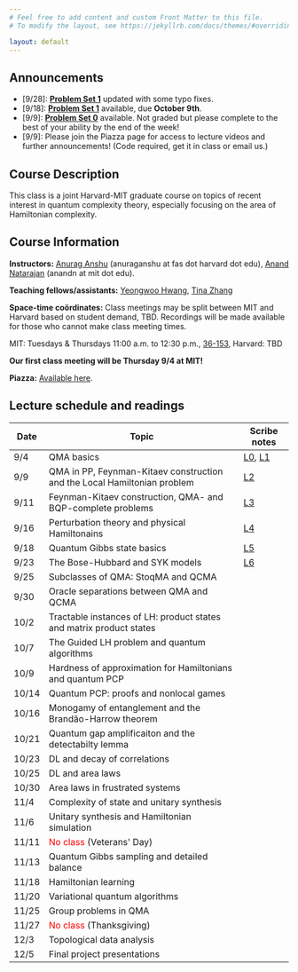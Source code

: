 ```yaml
---
# Feel free to add content and custom Front Matter to this file.
# To modify the layout, see https://jekyllrb.com/docs/themes/#overriding-theme-defaults

layout: default
---
```

## Announcements
- \[9/28\]: **[Problem Set 1](psets/ps1-corrected.pdf)** updated with some typo fixes.
- \[9/18\]: **[Problem Set 1](psets/ps1-corrected.pdf)** available, due **October 9th**.
- \[9/9\]: **[Problem Set 0](psets/ps0.pdf)** available. Not graded but please complete to the best of your ability by the end of the week!
- \[9/9\]: Please join the Piazza page for access to lecture videos and further announcements! (Code required, get it in class or email us.)

## Course Description
This class is a joint Harvard-MIT graduate course on topics of recent interest in quantum complexity theory, especially focusing on the area of Hamiltonian complexity.

## Course Information
**Instructors:** [Anurag Anshu](https://anuraganshu.seas.harvard.edu/) (anuraganshu at fas dot harvard dot edu), [Anand Natarajan](https://www.mit.edu/~anandn/) (anandn at mit dot edu).

**Teaching fellows/assistants:** [Yeongwoo Hwang](https://hwangy.github.io/), [Tina Zhang](https://tuneful-triangulist.github.io/website/)

**Space-time coördinates:** Class meetings may be split between MIT and Harvard based on student demand, TBD. Recordings will be made available for those who cannot make class meeting times.

MIT: Tuesdays & Thursdays 11:00 a.m. to 12:30 p.m., [36-153](https://whereis.mit.edu/?go=36), Harvard: TBD

**Our first class meeting will be Thursday 9/4 at MIT!**

**Piazza:** [Available here](https://piazza.com/class/met04rvtui93re/). 

## Lecture schedule and readings

| Date | Topic | Scribe notes |
| --- | --- | --- |
| 9/4 | QMA basics | [L0](lectures/l0.pdf), [L1](lectures/l1.pdf) |
| 9/9 | QMA in PP, Feynman-Kitaev construction and the Local Hamiltonian problem | [L2](lectures/l2.pdf) |
| 9/11 | Feynman-Kitaev construction, QMA- and BQP-complete problems | [L3](lectures/l3.pdf) |
| 9/16 | Perturbation theory and physical Hamiltonains |[L4](lectures/l4.pdf) |
| 9/18 | Quantum Gibbs state basics | [L5](lectures/l5.pdf) |
| 9/23 | The Bose-Hubbard and SYK models | [L6](lectures/l6.pdf) |
| 9/25 | Subclasses of QMA: StoqMA and QCMA | |
| 9/30 | Oracle separations between QMA and QCMA | |
| 10/2 | Tractable instances of LH: product states and matrix product states | |
| 10/7 | The Guided LH problem and quantum algorithms | |
| 10/9 | Hardness of approximation for Hamiltonians and quantum PCP | |
| 10/14 | Quantum PCP: proofs and nonlocal games | |
| 10/16 | Monogamy of entanglement and the Brandão-Harrow theorem | |
| 10/21 | Quantum gap amplificaiton and the detectabilty lemma | |
| 10/23 | DL and decay of correlations | |
| 10/25 | DL and area laws | |
| 10/30 | Area laws in frustrated systems | |
| 11/4 | Complexity of state and unitary synthesis | |
| 11/6 | Unitary synthesis and Hamiltonian simulation | |
| 11/11 | <font color="red">No class</font> (Veterans' Day) | |
| 11/13 | Quantum Gibbs sampling and detailed balance | |
| 11/18 | Hamiltonian learning | |
| 11/20 | Variational quantum algorithms | |
| 11/25 | Group problems in QMA | |
| 11/27 | <font color="red">No class</font> (Thanksgiving) | |
| 12/3 | Topological data analysis | |
| 12/5 | Final project presentations | |